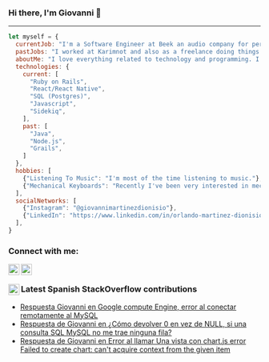 ### Hi there, I'm Giovanni 👋

___

```javascript
let myself = {
  currentJob: "I'm a Software Engineer at Beek an audio company for personal development.",
  pastJobs: "I worked at Karimnot and also as a freelance doing things with Grails.",
  aboutMe: "I love everything related to technology and programming. I'm continuously learning new things. ",
  technologies: {
    current: [
      "Ruby on Rails",
      "React/React Native",
      "SQL (Postgres)",
      "Javascript",
      "Sidekiq",
    ],
    past: [
      "Java",
      "Node.js",
      "Grails",
    ]
  },
  hobbies: [
    {"Listening To Music": "I'm most of the time listening to music."},
    {"Mechanical Keyboards": "Recently I've been very interested in mechanical keyboards modding."},
  ],
  socialNetworks: [
    {"Instagram": "@giovannimartinezdionisio"},
    {"LinkedIn": "https://www.linkedin.com/in/orlando-martinez-dionisio/"},
  ],
}
```

### Connect with me:

[<img align="left" alt="Gmail" width="22px" src="https://cdn.jsdelivr.net/npm/simple-icons@v3/icons/gmail.svg" />][gmail]
[<img align="left" alt="LinkedIn | LinkedIn" width="22px" src="https://cdn.jsdelivr.net/npm/simple-icons@v3/icons/linkedin.svg" />][linkedin]

[gmail]: mailto:orlandomartinezdionisio@gmail.com
[linkedin]: https://linkedin.com/in/orlando-martinez-dionisio
[stackoverflow]: https://es.stackoverflow.com/users/102102/orlandomartinez

<br />

### [<img align="left" alt="Stackoverflow" width="22px" src="https://cdn.jsdelivr.net/npm/simple-icons@v3/icons/stackoverflow.svg" />][stackoverflow] Latest Spanish StackOverflow contributions

<!-- STACKOVERFLOW:START -->
- [Respuesta Giovanni en Google compute Engine, error al conectar remotamente al MySQL](https://es.stackoverflow.com/questions/201321/google-compute-engine-error-al-conectar-remotamente-al-mysql/201337#2013)
- [Respuesta de Giovanni en ¿Cómo devolver 0 en vez de NULL, si una consulta SQL MySQL no me trae ninguna fila?](https://es.stackoverflow.com/questions/201729/c%c3%b3mo-devolver-0-en-vez-de-null-si-una-consulta-sql-mysql-no-me-trae-ninguna-fi/201749#201749)
- [Respuesta de Giovanni en Error al llamar Una vista con chart.js error Failed to create chart: can't acquire context from the given item](https://es.stackoverflow.com/questions/201284/error-al-llamar-una-vista-con-chart-js-error-failed-to-create-chart-cant-acqui/201310#201310)
<!-- STACKOVERFLOW:END -->


